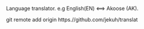 Language translator. e.g English(EN) <==> Akoose (AK).

 git remote add origin https.//github.com/jekuh/translat